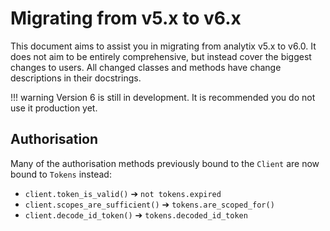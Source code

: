 # Migrating from v5.x to v6.x

This document aims to assist you in migrating from analytix v5.x to v6.0.
It does not aim to be entirely comprehensive, but instead cover the biggest changes to users.
All changed classes and methods have change descriptions in their docstrings.

!!! warning
    Version 6 is still in development.
    It is recommended you do not use it production yet.

## Authorisation

Many of the authorisation methods previously bound to the `Client` are now bound to `Tokens` instead:

* `client.token_is_valid()` ➔ `not tokens.expired`
* `client.scopes_are_sufficient()` ➔ `tokens.are_scoped_for()`
* `client.decode_id_token()` ➔ `tokens.decoded_id_token`
